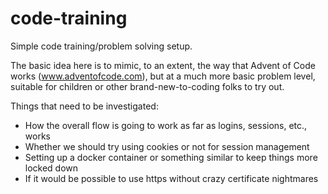 # code-training
Simple code training/problem solving setup.

The basic idea here is to mimic, to an extent, the way that Advent of Code works
(www.adventofcode.com), but at a much more basic problem level, suitable for children
or other brand-new-to-coding folks to try out.

Things that need to be investigated:

 * How the overall flow is going to work as far as logins, sessions, etc., works
 * Whether we should try using cookies or not for session management
 * Setting up a docker container or something similar to keep things more locked down
 * If it would be possible to use https without crazy certificate nightmares
